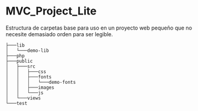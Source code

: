 # MVC_Project_Lite

Estructura de carpetas base para uso en un proyecto web pequeño que no necesite demasiado orden para ser legible.

```
├───lib
│   └───demo-lib
├───php
├───public
│   ├───src
│   │   ├───css
│   │   ├───fonts
│   │   │   └───demo-fonts
│   │   ├───images
│   │   └───js
│   └───views
└───test
```